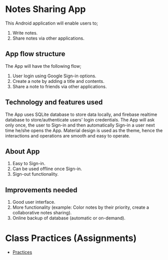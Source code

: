 # Notes Sharing App
This Android application will enable users to;
1. Write notes.
2. Share notes via other applications.

## App flow structure
The App will have the following flow;
1. User login using Google Sign-in options.
2. Create a note by adding a title and contents.
3. Share a note to friends via other applications.

## Technology and features used
The App uses SQLite database to store data locally, and firebase realtime database to store/authenticate users' login credentials. The App will ask only once, the user to Sign-in and then automatically Sign-in a user next time he/she opens the App. Material design is used as the theme, hence the interactions and operations are smooth and easy to operate.

## About App
1. Easy to Sign-in.
2. Can be used offline once Sign-in.
3. Sign-out functionality.

## Improvements needed
1. Good user interface.
2. More functionality (example: Color notes by their priority, create a collaborative notes sharing).
3. Online backup of database (automatic or on-demand).

# Class Practices (Assignments)
- [Practices](./practices.md)
